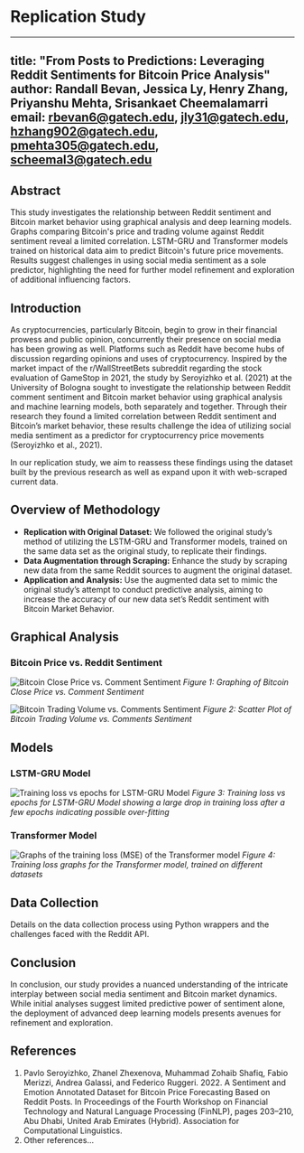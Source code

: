 # Replication Study
---
title: "From Posts to Predictions: Leveraging Reddit Sentiments for Bitcoin Price Analysis"
author: Randall Bevan, Jessica Ly, Henry Zhang, Priyanshu Mehta, Srisankaet Cheemalamarri
email: rbevan6@gatech.edu, jly31@gatech.edu, hzhang902@gatech.edu, pmehta305@gatech.edu, scheemal3@gatech.edu
---

## Abstract

This study investigates the relationship between Reddit sentiment and Bitcoin market behavior using graphical analysis and deep learning models. Graphs comparing Bitcoin's price and trading volume against Reddit sentiment reveal a limited correlation. LSTM-GRU and Transformer models trained on historical data aim to predict Bitcoin's future price movements. Results suggest challenges in using social media sentiment as a sole predictor, highlighting the need for further model refinement and exploration of additional influencing factors.

## Introduction

As cryptocurrencies, particularly Bitcoin, begin to grow in their financial prowess and public opinion, concurrently their presence on social media has been growing as well. Platforms such as Reddit have become hubs of discussion regarding opinions and uses of cryptocurrency. Inspired by the market impact of the r/WallStreetBets subreddit regarding the stock evaluation of GameStop in 2021, the study by Seroyizhko et al. (2021) at the University of Bologna sought to investigate the relationship between Reddit comment sentiment and Bitcoin market behavior using graphical analysis and machine learning models, both separately and together. Through their research they found a limited correlation between Reddit sentiment and Bitcoin’s market behavior, these results challenge the idea of utilizing social media sentiment as a predictor for cryptocurrency price movements (Seroyizhko et al., 2021).

In our replication study, we aim to reassess these findings using the dataset built by the previous research as well as expand upon it with web-scraped current data.

## Overview of Methodology

- **Replication with Original Dataset:** We followed the original study’s method of utilizing the LSTM-GRU and Transformer models, trained on the same data set as the original study, to replicate their findings.
- **Data Augmentation through Scraping:** Enhance the study by scraping new data from the same Reddit sources to augment the original dataset.
- **Application and Analysis:** Use the augmented data set to mimic the original study’s attempt to conduct predictive analysis, aiming to increase the accuracy of our new data set’s Reddit sentiment with Bitcoin Market Behavior.

## Graphical Analysis

### Bitcoin Price vs. Reddit Sentiment

![Bitcoin Close Price vs. Comment Sentiment](path_to_image/randallgraph.png)
*Figure 1: Graphing of Bitcoin Close Price vs. Comment Sentiment*

![Bitcoin Trading Volume vs. Comments Sentiment](path_to_image/volume_vs_sentiment.png)
*Figure 2: Scatter Plot of Bitcoin Trading Volume vs. Comments Sentiment*

## Models

### LSTM-GRU Model

![Training loss vs epochs for LSTM-GRU Model](path_to_image/newplot_9.png)
*Figure 3: Training loss vs epochs for LSTM-GRU Model showing a large drop in training loss after a few epochs indicating possible over-fitting*

### Transformer Model

![Graphs of the training loss (MSE) of the Transformer model](path_to_image/newplot_1_2.png)
*Figure 4: Training loss graphs for the Transformer model, trained on different datasets*

## Data Collection

Details on the data collection process using Python wrappers and the challenges faced with the Reddit API.

## Conclusion

In conclusion, our study provides a nuanced understanding of the intricate interplay between social media sentiment and Bitcoin market dynamics. While initial analyses suggest limited predictive power of sentiment alone, the deployment of advanced deep learning models presents avenues for refinement and exploration.

## References

1. Pavlo Seroyizhko, Zhanel Zhexenova, Muhammad Zohaib Shafiq, Fabio Merizzi, Andrea Galassi, and Federico Ruggeri. 2022. A Sentiment and Emotion Annotated Dataset for Bitcoin Price Forecasting Based on Reddit Posts. In Proceedings of the Fourth Workshop on Financial Technology and Natural Language Processing (FinNLP), pages 203–210, Abu Dhabi, United Arab Emirates (Hybrid). Association for Computational Linguistics.
2. Other references...
